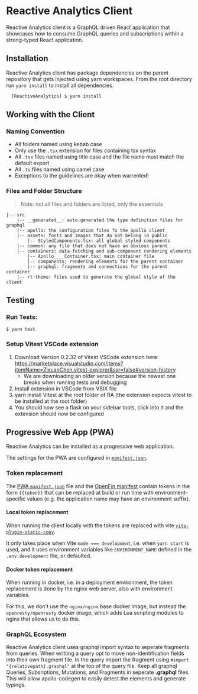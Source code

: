 # Reactive Analytics Client

Reactive Analytics client is a GraphQL driven React application that showcases how to consume GraphQL queries and subscriptions within a strong-typed React application.

## Installation

Reactive Analytics client has package dependencies on the parent repository that gets injected using yarn workspaces. From the root directory run `yarn install` to install all dependencies.

```sh
  [ReactiveAnalytics] $ yarn install
```

## Working with the Client

### Naming Convention

- All folders named using kebab case
- Only use the `.tsx` extension for files containing tsx syntax
- All `.tsx` files named using title case and the file name must match the default export
- All `.ts` files named using camel case
- Exceptions to the guidelines are okay when warrented!

### Files and Folder Structure

> Note: not all files and folders are listed, only the essentials

    |-- src
        |-- __generated__: auto-generated the type definition files for graphql
        |-- apollo: the configuration files fo the apollo client
        |-- assets: fonts and images that do not belong in public
            |-- StyledComponents.tsx: all global styled-components
        |-- common: any file that does not have an obvious parent
        |-- containers: data-fetching and sub-component rendering elements
            |-- Apollo____Container.tsx: main container file
            |-- components: rendering elements for the parent container
            |-- graphql: fragments and connections for the parent container
        |-- rt-theme: files used to generate the global style of the client

## Testing

### Run Tests:

`$ yarn test`

### Setup Vitest VSCode extension

1. Download Version 0.2.32 of Vitest VSCode extension here: https://marketplace.visualstudio.com/items?itemName=ZixuanChen.vitest-explorer&ssr=false#version-history
   - We are downloading an older version because the newest one breaks when running tests and debugging
2. Install extension in VSCode from VSIX file
3. yarn install Vitest at the root folder of RA (the extension expects vitest to be installed at the root folder)
4. You should now see a flask on your sidebar tools, click into it and the extension should now be configured

## Progressive Web App (PWA)

Reactive Analytics can be installed as a progressive web application.

The settings for the PWA are configured in [`manifest.json`](public-pwa/manifest.json).

### Token replacement

The [PWA `manifest.json`](public-pwa/manifest.json) file and the [OpenFin manifest](public-openfin/app.json) contain tokens in the form `{{token}}` that can be replaced at build or run time with environment-specific values (e.g. the application name may have an environment suffix).

#### Local token replacement

When running the client locally with the tokens are replaced with vite [`vite-plugin-static-copy`](https://github.com/sapphi-red/vite-plugin-static-copy).

It only takes place when Vite `mode === development`, i.e. when `yarn start` is used, and it uses environment variables like `ENVIRONMENT_NAME` defined in the `.env.development` file, or defaulted.

#### Docker token replacement

When running in docker, i.e. in a deployment environment, the token replacement is done by the nginx web server, also with environment variables.

For this, we don't use the `nginx/nginx` base docker image, but instead the `openresty/openresty` docker image, which adds Lua scripting modules to nginx that allows us to do this.

### GraphQL Ecosystem

Reactive Analytics client uses graphql import syntax to seperate fragments from queries. When writting a query opt to move non-identification fields into their own fragment file. In the query import the fragment using `#import "{relativepath}.graphql"` at the top of the query file. Keep all graphql Queries, Subsriptions, Mutations, and Fragments in seperate **.graphql** files. This will allow apollo-codegen to easily detect the elements and generate typings.
